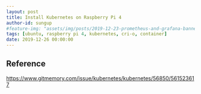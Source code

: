 ```yaml
---
layout: post
title: Install Kubernetes on Raspberry Pi 4
author-id: sungup
#feature-img: "assets/img/posts/2019-12-23-prometheus-and-grafana-banner.jpeg"
tags: [ubuntu, raspberry pi 4, kubernetes, cri-o, container]
date: 2019-12-26 00:00:00
---
```


## Reference

[How to gracefully remove a node from Kubernetes?]: https://stackoverflow.com/questions/35757620/how-to-gracefully-remove-a-node-from-kubernetes

https://www.gitmemory.com/issue/kubernetes/kubernetes/56850/561523617
